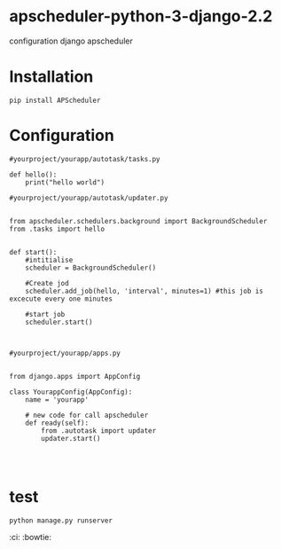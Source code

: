 # apscheduler-python-3-django-2.2
configuration django apscheduler

# Installation

```
pip install APScheduler
```
# Configuration


```
#yourproject/yourapp/autotask/tasks.py

def hello():
    print("hello world")

#yourproject/yourapp/autotask/updater.py


from apscheduler.schedulers.background import BackgroundScheduler
from .tasks import hello


def start():
    #intitialise
    scheduler = BackgroundScheduler()
    
    #Create jod
    scheduler.add_job(hello, 'interval', minutes=1) #this job is excecute every one minutes
    
    #start job
    scheduler.start()
    
    

#yourproject/yourapp/apps.py


from django.apps import AppConfig

class YourappConfig(AppConfig):
    name = 'yourapp'

    # new code for call apscheduler
    def ready(self):
        from .autotask import updater
        updater.start()
        
        
      

```
# test

```
python manage.py runserver

```
:ci:
:bowtie:
